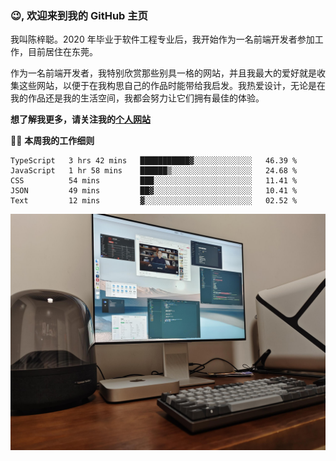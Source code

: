 ### 😉, 欢迎来到我的 GitHub 主页

我叫陈梓聪。2020 年毕业于软件工程专业后，我开始作为一名前端开发者参加工作，目前居住在东莞。

作为一名前端开发者，我特别欣赏那些别具一格的网站，并且我最大的爱好就是收集这些网站，以便于在我构思自己的作品时能带给我启发。我热爱设计，无论是在我的作品还是我的生活空间，我都会努力让它们拥有最佳的体验。

**想了解我更多，请关注我的[个人网站](https://leoku.top)**

🧑‍💻 **本周我的工作细则**
<!--START_SECTION:waka-->
```text
TypeScript   3 hrs 42 mins   ███████████▓░░░░░░░░░░░░░   46.39 % 
JavaScript   1 hr 58 mins    ██████▒░░░░░░░░░░░░░░░░░░   24.68 % 
CSS          54 mins         ███░░░░░░░░░░░░░░░░░░░░░░   11.41 % 
JSON         49 mins         ██▓░░░░░░░░░░░░░░░░░░░░░░   10.41 % 
Text         12 mins         ▓░░░░░░░░░░░░░░░░░░░░░░░░   02.52 % 
```
<!--END_SECTION:waka-->

![desktop](./mine.jpg)
